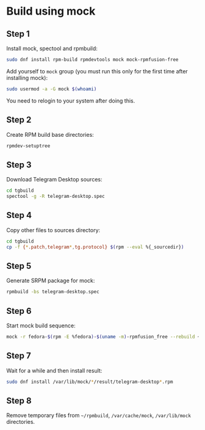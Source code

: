 # Build using mock
## Step 1

Install mock, spectool and rpmbuild:
```bash
sudo dnf install rpm-build rpmdevtools mock mock-rpmfusion-free
```

Add yourself to `mock` group (you must run this only for the first time after installing mock):
```bash
sudo usermod -a -G mock $(whoami)
```
You need to relogin to your system after doing this.

## Step 2

Create RPM build base directories:
```bash
rpmdev-setuptree
```

## Step 3

Download Telegram Desktop sources:
```bash
cd tgbuild
spectool -g -R telegram-desktop.spec
```

## Step 4

Copy other files to sources directory:
```bash
cd tgbuild
cp -f {*.patch,telegram*,tg.protocol} $(rpm --eval %{_sourcedir})
```

## Step 5

Generate SRPM package for mock:
```bash
rpmbuild -bs telegram-desktop.spec
```

## Step 6

Start mock build sequence:
```bash
mock -r fedora-$(rpm -E %fedora)-$(uname -m)-rpmfusion_free --rebuild ~/rpmbuild/SRPMS/telegram-desktop*.src.rpm
```

## Step 7

Wait for a while and then install result:
```bash
sudo dnf install /var/lib/mock/*/result/telegram-desktop*.rpm
```

## Step 8

Remove temporary files from `~/rpmbuild`, `/var/cache/mock`, `/var/lib/mock` directories.
